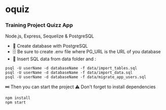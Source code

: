 # oquiz
### Training Project Quizz App

Node.js, Express, Sequelize & PostgreSQL

* 💾 Create database with PostgreSQL
* 🗄️ Be sure to create .env file where PG_URL is the URL of you database
* 📁 Insert SQL data from data folder and :
```
psql -U userName -d databaseName -f data/import_tables.sql
psql -U userName -d databaseName -f data/import_data.sql
psql -U userName -d databaseName -f data/migrate_app_users.sql
```

⏭️ Then you can start the project
⚠️ Don't forget to install dependencies
```
npm install
npm start
```
